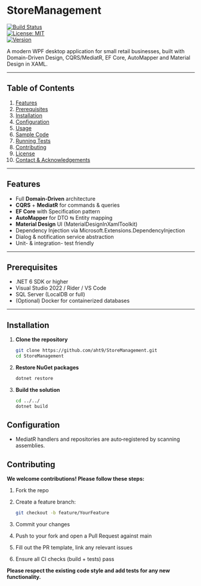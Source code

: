 ﻿# StoreManagement

[![Build Status](https://img.shields.io/github/actions/workflow/status/YourUserName/StoreManagement/ci.yml?branch=main)](https://github.com/YourUserName/StoreManagement/actions)  
[![License: MIT](https://img.shields.io/badge/License-MIT-yellow.svg)](LICENSE)  
[![Version](https://img.shields.io/github/v/release/YourUserName/StoreManagement)](https://github.com/YourUserName/StoreManagement/releases)

A modern WPF desktop application for small retail businesses, built with  
Domain-Driven Design, CQRS/MediatR, EF Core, AutoMapper and Material Design in XAML.

---
## Table of Contents

1. [Features](#features)  
2. [Prerequisites](#prerequisites)  
3. [Installation](#installation)  
4. [Configuration](#configuration)  
5. [Usage](#usage)  
6. [Sample Code](#sample-code)  
7. [Running Tests](#running-tests)  
8. [Contributing](#contributing)  
9. [License](#license)  
10. [Contact & Acknowledgements](#contact--acknowledgements)

---

## Features

- Full **Domain-Driven** architecture  
- **CQRS** + **MediatR** for commands & queries  
- **EF Core** with Specification pattern  
- **AutoMapper** for DTO ⇆ Entity mapping  
- **Material Design** UI (MaterialDesignInXamlToolkit)  
- Dependency Injection via Microsoft.Extensions.DependencyInjection  
- Dialog & notification service abstraction  
- Unit- & integration- test friendly

---

## Prerequisites

- .NET 6 SDK or higher  
- Visual Studio 2022 / Rider / VS Code  
- SQL Server (LocalDB or full)  
- (Optional) Docker for containerized databases  

---

## Installation

1. **Clone the repository**

   ```bash
   git clone https://github.com/aht9/StoreManagement.git
   cd StoreManagement
   
2. **Restore NuGet packages**

   ```bash
   dotnet restore

4. **Build the solution**
 
    ```bash
    cd ../../
    dotnet build

    
## Configuration

- MediatR handlers and repositories are auto‐registered by scanning assemblies.

## Contributing

**We welcome contributions! Please follow these steps:**
1. Fork the repo

2. Create a feature branch:
   
    ```bash
    git checkout -b feature/YourFeature

3. Commit your changes
4. Push to your fork and open a Pull Request against main
5. Fill out the PR template, link any relevant issues
6. Ensure all CI checks (build + tests) pass

**Please respect the existing code style and add tests for any new functionality.**


